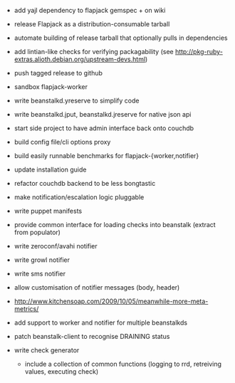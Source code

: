  * add yajl dependency to flapjack gemspec + on wiki

 * release Flapjack as a distribution-consumable tarball
 * automate building of release tarball that optionally pulls in dependencies
 * add lintian-like checks for verifying packagability (see http://pkg-ruby-extras.alioth.debian.org/upstream-devs.html)
 
 * push tagged release to github
 
 * sandbox flapjack-worker
 * write beanstalkd.yreserve to simplify code
 * write beanstalkd.jput, beanstalkd.jreserve for native json api
 * start side project to have admin interface back onto couchdb

 * build config file/cli options proxy
 * build easily runnable benchmarks for flapjack-{worker,notifier}

 * update installation guide
 * refactor couchdb backend to be less bongtastic

 * make notification/escalation logic pluggable

 * write puppet manifests
 * provide common interface for loading checks into beanstalk (extract from populator)
 
 * write zeroconf/avahi notifier
 * write growl notifier
 * write sms notifier
 * allow customisation of notifier messages (body, header)

 * http://www.kitchensoap.com/2009/10/05/meanwhile-more-meta-metrics/

 * add support to worker and notifier for multiple beanstalkds
 * patch beanstalk-client to recognise DRAINING status 

 * write check generator
   * include a collection of common functions 
     (logging to rrd, retreiving values, executing check)


